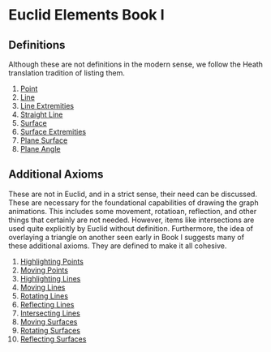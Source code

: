 
# Euclid Elements Book I

## Definitions

Although these are not definitions in the modern sense, we follow the Heath translation tradition of listing them.

1. [Point](Definitions/001-Point.ipynb)
1. [Line](Definitions/002-Line.ipynb)
1. [Line Extremities](Definitions/003-LineExtremities.ipynb)
1. [Straight Line](Definitions/004-StraightLine.ipynb)
1. [Surface](Definitions/005-Surface.ipynb)
1. [Surface Extremities](Definitions/006-SurfaceExtremities.ipynb)
1. [Plane Surface](Definitions/007-PlaneSurface.ipynb)
1. [Plane Angle](Definitions/008-PlaneAngle.ipynb)


## Additional Axioms

These are not in Euclid, and in a strict sense, their need can be discussed. These are necessary for the foundational capabilities of drawing the graph animations. This includes some movement, rotatioan, reflection, and other things that certainly are not needed. However, items like intersections are used quite explicitly by Euclid without definition. Furthermore, the idea of overlaying a triangle on another seen early in Book I suggests many of these additional axioms. They are defined to make it all cohesive.

1. [Highlighting Points](AddedAxioms/001-HighlightingPoints.ipynb)
1. [Moving Points](AddedAxioms/002-MovingPoints.ipynb)
1. [Highlighting Lines](AddedAxioms/003-HighlightingLines.ipynb)
1. [Moving Lines](AddedAxioms/004-MovingLines.ipynb)
1. [Rotating Lines](AddedAxioms/005-RotatingLines.ipynb)
1. [Reflecting Lines](AddedAxioms/006-ReflectingLines.ipynb)
1. [Intersecting Lines](AddedAxioms/007-IntersectingLines.ipynb)
1. [Moving Surfaces](AddedAxioms/008-MovingSurfaces.ipynb)
1. [Rotating Surfaces](AddedAxioms/009-RotatingSurfaces.ipynb)
1. [Reflecting Surfaces](AddedAxioms/010-ReflectingSurfaces.ipynb)

